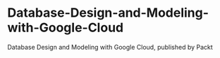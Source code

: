 # Database-Design-and-Modeling-with-Google-Cloud
Database Design and Modeling with Google Cloud, published by Packt
